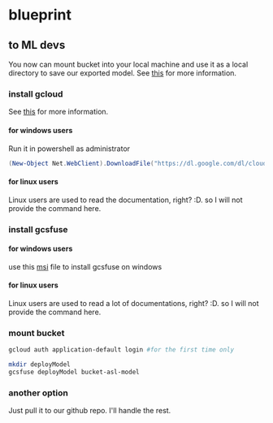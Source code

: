 # blueprint

## to ML devs

You now can mount bucket into your local machine and use it as a local directory to save our exported model.
See [this](https://cloud.google.com/storage/docs/cloud-storage-fuse/quickstart-mount-bucket) for more information.

### install gcloud

See [this](https://cloud.google.com/sdk/docs/install) for more information.

#### for windows users

Run it in powershell as administrator

```powershell
(New-Object Net.WebClient).DownloadFile("https://dl.google.com/dl/cloudsdk/channels/rapid/GoogleCloudSDKInstaller.exe", "$env:Temp\GoogleCloudSDKInstaller.exe") & $env:Temp\GoogleCloudSDKInstaller.exe
```

#### for linux users

Linux users are used to read the documentation, right? :D. so I will not provide the command here.

### install gcsfuse

#### for windows users

use this [msi](https://github.com/weswu8/gcsfuse-win) file to install gcsfuse on windows

#### for linux users

Linux users are used to read a lot of documentations, right? :D. so I will not provide the command here.

### mount bucket

```bash
gcloud auth application-default login #for the first time only

mkdir deployModel
gcsfuse deployModel bucket-asl-model
```

### another option

Just pull it to our github repo. I'll handle the rest.

